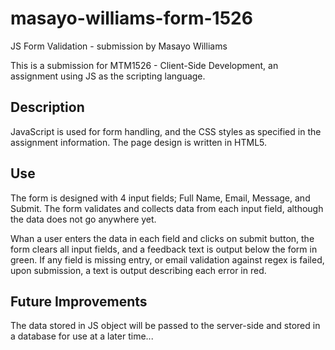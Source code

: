 # masayo-williams-form-1526
 JS Form Validation - submission by Masayo Williams

This is a submission for MTM1526 - Client-Side Development, an assignment using JS as the scripting language.

## Description
JavaScript is used for form handling, and the CSS styles as specified in the assignment information.  The page design is written in HTML5.

## Use
The form is designed with 4 input fields; Full Name, Email, Message, and Submit.
The form validates and collects data from each input field, although the data does not go anywhere yet.

Whan a user enters the data in each field and clicks on submit button, the form clears all input fields, and a feedback text is output below the form in green.
If any field is missing entry, or email validation against regex is failed, upon submission, a text is output describing each error in red.

## Future Improvements
The data stored in JS object will be passed to the server-side and stored in a database for use at a later time...  
